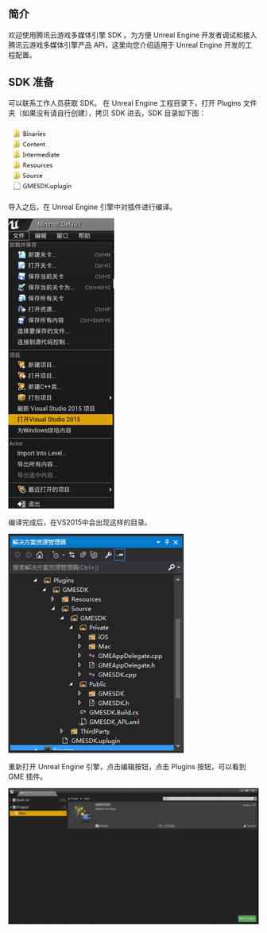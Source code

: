 ## 简介
欢迎使用腾讯云游戏多媒体引擎 SDK 。为方便 Unreal Engine 开发者调试和接入腾讯云游戏多媒体引擎产品 API，这里向您介绍适用于 Unreal Engine 开发的工程配置。

## SDK 准备
可以联系工作人员获取 SDK。
在 Unreal Engine 工程目录下，打开 Plugins 文件夹（如果没有请自行创建），拷贝 SDK 进去，SDK 目录如下图：

![image](Image/ue1.png)

导入之后，在 Unreal Engine 引擎中对插件进行编译。

![image](Image/ue2.png)

编译完成后，在VS2015中会出现这样的目录。

![image](Image/ue3.png)

重新打开 Unreal Engine 引擎，点击编辑按钮，点击 Plugins 按钮，可以看到 GME 插件。

![image](Image/ue4.png)

